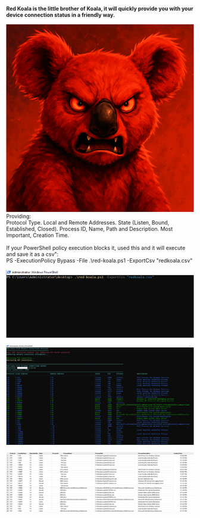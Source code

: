 **Red Koala is the little brother of Koala, it will quickly provide you with your device connection status in a friendly way.**
<br>
<br>
![](https://github.com/Gracchi/Project-Venus/blob/main/docs/redkoala.png)
<br>
Providing:
<br>
Protocol Type.
Local and Remote Addresses.
State (Listen, Bound, Established, Closed).
Process ID, Name, Path and Description.
Most Important, Creation Time.
<br>
<br>
If your PowerShell policy execution blocks it, used this and it will execute and save it as a csv":
<br>
PS  -ExecutionPolicy Bypass -File .\red-koala.ps1 -ExportCsv "redkoala.csv"
<br>
<br>
![](https://github.com/Gracchi/Project-Venus/blob/main/docs/redkoala1.png)
<br>
<br>
![](https://github.com/Gracchi/Project-Venus/blob/main/docs/redkoala2.png)
<br>
<br>
![](https://github.com/Gracchi/Project-Venus/blob/main/docs/redkoala3.png)
<br>
<br>


